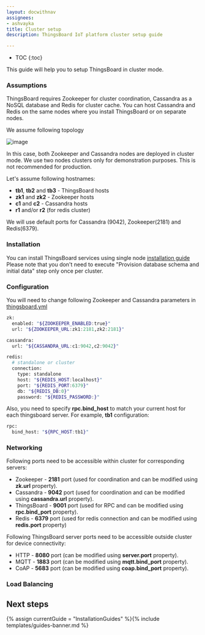 ```yaml
---
layout: docwithnav
assignees:
- ashvayka
title: Cluster setup
description: ThingsBoard IoT platform cluster setup guide

---
```


* TOC
{:toc}

This guide will help you to setup ThingsBoard in cluster mode.

### Assumptions

ThingsBoard requires Zookeeper for cluster coordination, Cassandra as a NoSQL database and Redis for cluster cache.
You can host Cassandra and Redis on the same nodes where you install ThingsBoard or on separate nodes.

We assume following topology
 
![image](/images/user-guide/cluster-topology.svg)
 
In this case, both Zookeeper and Cassandra nodes are deployed in cluster mode. 
We use two nodes clusters only for demonstration purposes. 
This is not recommended for production.

Let's assume following hostnames:

 - **tb1**, **tb2** and **tb3** - ThingsBoard hosts
 - **zk1** and **zk2** - Zookeeper hosts
 - **c1** and **c2** - Cassandra hosts 
 - **r1** and/or **r2** (for redis cluster)
 
We will use default ports for Cassandra (9042), Zookeeper(2181) and Redis(6379).

### Installation

You can install ThingsBoard services using single node [installation guide](/docs/user-guide/install/linux/)
Please note that you don't need to execute "Provision database schema and initial data" step only once per cluster.

### Configuration

You will need to change following Zookeeper and Cassandra parameters in [thingsboard.yml](/docs/user-guide/install/config/#thingsboardyml)

```bash
zk:
  enabled: "${ZOOKEEPER_ENABLED:true}"
  url: "${ZOOKEEPER_URL:zk1:2181,zk2:2181}"

cassandra:
  url: "${CASSANDRA_URL:c1:9042,c2:9042}"

redis: 
  # standalone or cluster
  connection:
    type: standalone
    host: "${REDIS_HOST:localhost}"
    port: "${REDIS_PORT:6379}"
    db: "${REDIS_DB:0}"
    password: "${REDIS_PASSWORD:}"


```

Also, you need to specify **rpc.bind_host** to match your current host for each thingsboard server. For example, **tb1** configuration:

```bash
rpc:
  bind_host: "${RPC_HOST:tb1}"
```

### Networking

Following ports need to be accessible within cluster for corresponding servers:
 
 - Zookeeper - **2181** port (used for coordination and can be modified using **zk.url** property).
 - Cassandra - **9042** port (used for coordination and can be modified using **cassandra.url** property).
 - ThingsBoard - **9001** port (used for RPC and can be modified using **rpc.bind_port** property).
 - Redis     - **6379** port (used for redis connection and can be modified using **redis.port** property)

Following ThingsBoard server ports need to be accessible outside cluster for device connectivity:
 
 - HTTP - **8080** port (can be modified using **server.port** property).
 - MQTT - **1883** port (can be modified using **mqtt.bind_port** property).
 - CoAP - **5683** port (can be modified using **coap.bind_port** property).

### Load Balancing



## Next steps

{% assign currentGuide = "InstallationGuides" %}{% include templates/guides-banner.md %}
